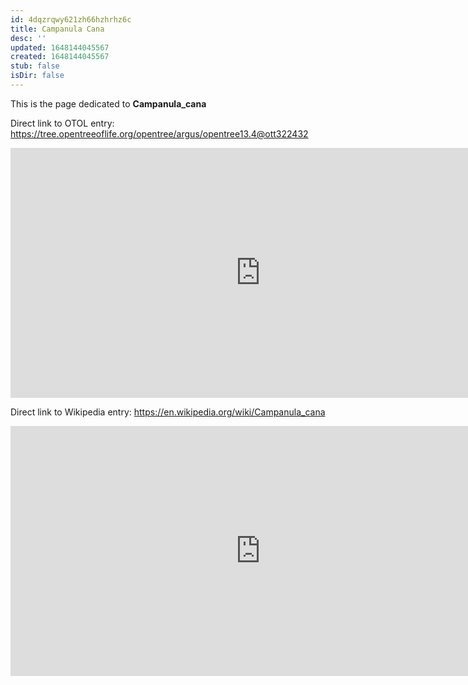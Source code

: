 ```yaml
---
id: 4dqzrqwy621zh66hzhrhz6c
title: Campanula Cana
desc: ''
updated: 1648144045567
created: 1648144045567
stub: false
isDir: false
---
```

This is the page dedicated to **Campanula_cana**


Direct link to OTOL entry: https://tree.opentreeoflife.org/opentree/argus/opentree13.4@ott322432



<html>
    <body>
    <iframe src="https://tree.opentreeoflife.org/opentree/argus/opentree13.4@ott322432"
    width="800" height="400" frameborder="0" allowfullscreen> </iframe>
    </body>
</html>
    


Direct link to Wikipedia entry: https://en.wikipedia.org/wiki/Campanula_cana



<html>
    <body>
    <iframe src="https://en.wikipedia.org/wiki/Campanula_cana"
    width="800" height="400" frameborder="0" allowfullscreen> </iframe>
    </body>
</html>
    
